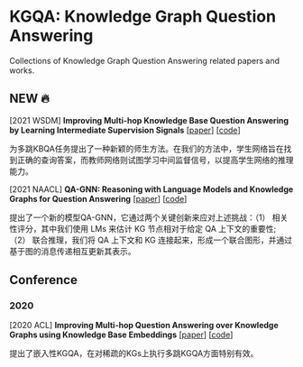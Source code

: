 # KGQA: Knowledge Graph Question Answering

Collections of Knowledge Graph Question Answering related papers and works.



## NEW :fire:

[2021 WSDM] **Improving Multi-hop Knowledge Base Question Answering by Learning Intermediate Supervision Signals** [[paper](https://arxiv.org/abs/2101.03737)] [[code](https://github.com/RichardHGL/WSDM2021_NSM)]

为多跳KBQA任务提出了一种新颖的师生方法。在我们的方法中，学生网络旨在找到正确的查询答案，而教师网络则试图学习中间监督信号，以提高学生网络的推理能力。

[2021 NAACL] **QA-GNN: Reasoning with Language Models and Knowledge Graphs for Question Answering** [[paper](https://arxiv.org/abs/2104.06378)] [[code](https://github.com/michiyasunaga/qagnn)]

提出了一个新的模型QA-GNN，它通过两个关键创新来应对上述挑战：（1） 相关性评分，其中我们使用 LMs 来估计 KG 节点相对于给定 QA 上下文的重要性;（2） 联合推理，我们将 QA 上下文和 KG 连接起来，形成一个联合图形，并通过基于图的消息传递相互更新其表示。

## Conference

### 2020

[2020 ACL] **Improving Multi-hop Question Answering over Knowledge Graphs using Knowledge Base Embeddings** [[paper](https://www.aclweb.org/anthology/2020.acl-main.412/)] [[code](https://github.com/malllabiisc/EmbedKGQA)]

提出了嵌入性KGQA，在对稀疏的KGs上执行多跳KGQA方面特别有效。

